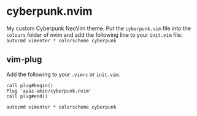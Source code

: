 # cyberpunk.nvim
My custom Cyberpunk NeoVim theme. Put the ```cyberpunk.vim``` file into the ```colours``` folder of nvim and add the following line to your ```init.vim``` file: ```autocmd vimenter * colorscheme cyberpunk```

## vim-plug

Add the following to your ```.vimrc``` or ```init.vim```:

```
call plug#begin()
Plug 'ayaz-amin/cyberpunk.nvim'
call plug#end()

autocmd vimenter * colorscheme cyberpunk
```
